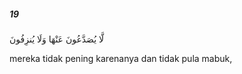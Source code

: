##### 19

<span class="ayah">لَّا يُصَدَّعُونَ عَنْهَا وَلَا يُنزِفُونَ</span>

<span class="ayah_translation">mereka tidak pening karenanya dan tidak pula mabuk,</span>
